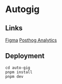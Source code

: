 # Autogig

## Links
[Figma](https://app.posthog.com/shared/yDXprzBG34-etowjQLl4ZJLbhUEmjw)
[Posthog Analytics](https://app.posthog.com/shared/yDXprzBG34-etowjQLl4ZJLbhUEmjw)


## Deployment

```
cd auto-gig
pnpm install
pnpm dev
```
